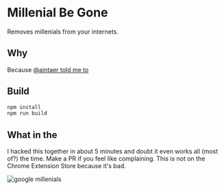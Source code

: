 # Millenial Be Gone
Removes millenials from your internets.

## Why
Because [@aintaer told me to](https://twitter.com/Aintaer/status/886617268427378689)

## Build
```bash
npm install
npm run build
```

## What in the
I hacked this together in about 5 minutes and doubt it even works all (most of?) the time. Make a PR if you feel like complaining. This is not on the Chrome Extension Store because it's bad.

![google millenials](https://d26dzxoao6i3hh.cloudfront.net/items/0N1Y0h2Z1l091j2a0r1z/Screen%20Shot%202017-07-16%20at%202.24.25%20PM.png?v=13cb71db)